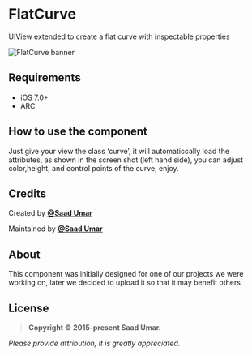 

# FlatCurve

UIView extended to create a flat curve with inspectable properties 

![FlatCurve banner](https://cloud.githubusercontent.com/assets/8338710/12422165/57770bb6-bee7-11e5-86d0-18360025fb19.png)


## Requirements

* iOS 7.0+
* ARC

## How to use the component

Just give your view the class ‘curve’, it will automaticcally load the attributes, as shown in the screen shot (left hand side), you can adjust color,height, and control points of the curve, enjoy.

## Credits

Created by [**@Saad Umar**](https://www.facebook.com/Sady93)

Maintained by [**@Saad Umar**](https://www.facebook.com/Sady93)



## About

This component was initially designed for one of our projects we were working on, later we decided to upload it so that it may benefit others


## License


>**Copyright &copy; 2015-present Saad Umar.**

*Please provide attribution, it is greatly appreciated.*


